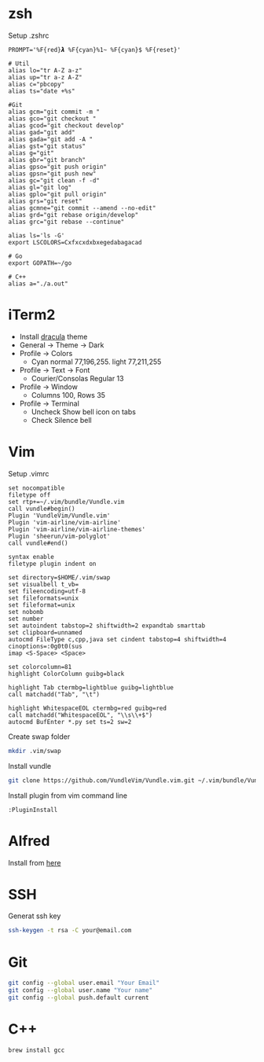 # zsh

Setup .zshrc

```zsh:.zshrc
PROMPT='%F{red}𝞴 %F{cyan}%1~ %F{cyan}$ %F{reset}'

# Util
alias lo="tr A-Z a-z"
alias up="tr a-z A-Z"
alias c="pbcopy"
alias ts="date +%s"

#Git
alias gcm="git commit -m "
alias gco="git checkout "
alias gcod="git checkout develop"
alias gad="git add"
alias gada="git add -A "
alias gst="git status"
alias g="git"
alias gbr="git branch"
alias gpso="git push origin"
alias gpsn="git push new"
alias gc="git clean -f -d"
alias gl="git log"
alias gplo="git pull origin"
alias grs="git reset"
alias gcmne="git commit --amend --no-edit"
alias grd="git rebase origin/develop"
alias grc="git rebase --continue"

alias ls='ls -G'
export LSCOLORS=Cxfxcxdxbxegedabagacad

# Go
export GOPATH=~/go

# C++
alias a="./a.out"
```

# iTerm2

* Install [dracula](https://draculatheme.com/iterm) theme
* General -> Theme -> Dark
* Profile -> Colors
    - Cyan normal 77,196,255. light 77,211,255
* Profile -> Text -> Font
    - Courier/Consolas Regular 13
* Profile -> Window
    - Columns 100, Rows 35
* Profile -> Terminal 
    - Uncheck Show bell icon on tabs
    - Check Silence bell

# Vim

Setup .vimrc

```vim:.vimrc
set nocompatible
filetype off
set rtp+=~/.vim/bundle/Vundle.vim
call vundle#begin()
Plugin 'VundleVim/Vundle.vim'
Plugin 'vim-airline/vim-airline'
Plugin 'vim-airline/vim-airline-themes'
Plugin 'sheerun/vim-polyglot'
call vundle#end()

syntax enable
filetype plugin indent on

set directory=$HOME/.vim/swap
set visualbell t_vb=
set fileencoding=utf-8
set fileformats=unix
set fileformat=unix
set nobomb
set number
set autoindent tabstop=2 shiftwidth=2 expandtab smarttab
set clipboard=unnamed
autocmd FileType c,cpp,java set cindent tabstop=4 shiftwidth=4 cinoptions=:0g0t0(sus
imap <S-Space> <Space>

set colorcolumn=81
highlight ColorColumn guibg=black

highlight Tab ctermbg=lightblue guibg=lightblue
call matchadd("Tab", "\t")

highlight WhitespaceEOL ctermbg=red guibg=red
call matchadd("WhitespaceEOL", "\\s\\+$")
autocmd BufEnter *.py set ts=2 sw=2
```

Create swap folder

```sh
mkdir .vim/swap 
```

Install vundle 

```zsh
git clone https://github.com/VundleVim/Vundle.vim.git ~/.vim/bundle/Vundle.vim
```

Install plugin from vim command line

```
:PluginInstall
```

# Alfred

Install from [here](https://www.alfredapp.com/)

# SSH

Generat ssh key

```bash
ssh-keygen -t rsa -C your@email.com
```

# Git

```bash
git config --global user.email "Your Email"
git config --global user.name "Your name"
git config --global push.default current
```

# C++

```bash
brew install gcc
```

